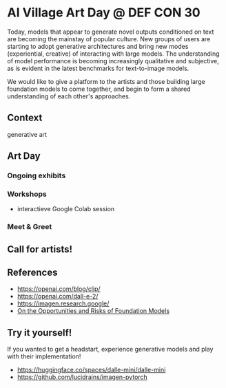 
# AI Village Art Day @ DEF CON 30
Today, models that appear to generate novel outputs conditioned on text are becoming the mainstay of popular culture.
New groups of users are starting to adopt generative architectures and bring new modes (experiential, creative) of interacting with large models.
The understanding of model performance is becoming increasingly qualitative and subjective, as is evident in the latest benchmarks for text-to-image models.

We would like to give a platform to the artists and those building large foundation models to come together, and begin to form a shared understanding of each other's approaches.
## Context
generative art 
## Art Day
### Ongoing exhibits
### Workshops
- interactieve Google Colab session
### Meet & Greet

## Call for artists!


## References
- https://openai.com/blog/clip/
- https://openai.com/dall-e-2/
- https://imagen.research.google/
- [On the Opportunities and Risks of Foundation Models](https://arxiv.org/abs/2108.07258)

## Try it yourself!
If you wanted to get a headstart, experience generative models and play with their implementation!
- https://huggingface.co/spaces/dalle-mini/dalle-mini
- https://github.com/lucidrains/imagen-pytorch
